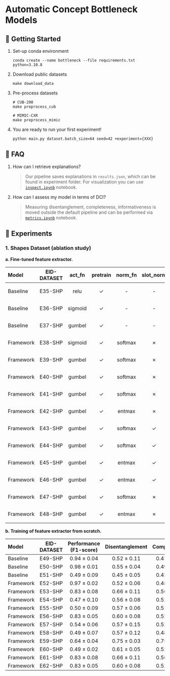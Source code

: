 # Automatic Concept Bottleneck Models

## 🚀 Getting Started
1. Set-up conda environment
    ```
    conda create --name bottleneck --file requirements.txt python=3.10.8
    ```
2. Download public datasets
    ```
    make download_data
    ```
3. Pre-process datasets
    ```
    # CUB-200
    make preprocess_cub

    # MIMIC-CXR
    make preprocess_mimic
    ```
4. You are ready to run your first experiment!
    ```
    python main.py dataset.batch_size=64 seed=42 +experiment={XXX}
    ```

## 🤔 FAQ

1. How can I retrieve explanations?
    > Our pipeline saves explanations in `results.json`, which can be found in experiment folder. For visualization you can use [`inspect.ipynb`](./autoconcept/inspect.ipynb) notebook.

2. How can I assess my model in terms of DCI?
    > Measuring disentanglement, completeness, informativeness is moved outside the default pipeline and can be performed via [`metrics.ipynb`](./autoconcept/metrics.ipynb) notebook.


## 🧬 Experiments

### 1. Shapes Dataset (ablation study)

**a. Fine-tuned feature extractor.**

| Model     | EID-DATASET         | act_fn | pretrain | norm_fn  | slot_norm | dummy_concept | dummy_tokens | reg_dist | tie_loss   |  Performance (F1-score)   | Disentanglement | Completeness    | Directory      |
|:------------|:-----------:|:-----------:|:--------:|:--------:|:---------:|:--------:|:----------:|:----------:|:----------:|:-------------:|:---------------:|:---------------:|:---------------|
| Baseline | E35-SHP | relu | ✓ | - | - | -| - | - | - | 0.994 ± 0.0 | 0.605 ± 0.0 | 0.726 ± 0.0 | `outputs/2023-06-02/06-31-54` |
| Baseline | E36-SHP | sigmoid | ✓ | - | - | - | - | - | - |  0.998 ± 0.0 | 0.572 ± 0.0 | 0.660 ± 0.0 | `outputs/2023-06-02/06-44-03` |
| Baseline | E37-SHP | gumbel | ✓ | - | - | - | - | - | - |  0.992 ± 0.0 | 0.505 ± 0.0 | 0.579 ± 0.0 | `outputs/2023-06-02/06-54-19` |
| Framework | E38-SHP | sigmoid | ✓ | softmax | ✗ | - | - | ✗ | JS |  0.992 ± 0.0 | 0.510 ± 0.0 | 0.658 ± 0.0 | `outputs/2023-06-02/07-04-49` |
| Framework | E39-SHP | gumbel | ✓ | softmax | ✗ | - | - | ✗ | JS | 0.913 ± 0.0 | 0.730 ± 0.0 | 0.727 ± 0.0 | `outputs/2023-06-02/07-18-28` |
| Framework | E40-SHP | gumbel | ✓ | softmax | ✗ | - | -  | ✗ | KL($f$, $c$) | 0.586 ± 0.0 | 0.695 ± 0.0 | 0.624 ± 0.0 | `outputs/2023-06-02/07-29-29` |
| Framework | E41-SHP | gumbel | ✓ | softmax | ✗ | - | - | ✗ | KL($c$, $f$) | 0.602 ± 0.0 | 0.764 ± 0.0 | 0.701 ± 0.0 | `outputs/2023-06-02/07-41-38` |
| Framework | E42-SHP | gumbel | ✓ | entmax | ✗ | - | - | ✗ | JS | 0.888 ± 0.0 | 0.763 ± 0.0 | 0.827 ± 0.0 | `outputs/2023-06-02/07-52-20`  |
| Framework | E43-SHP | gumbel | ✓ | softmax | ✓ | ✓ | ✗ | ✗ | JS | 0.730 ± 0.0 | 0.733 ± 0.0 | 0.705 ± 0.0 | `outputs/2023-06-02/08-02-59` |
| Framework | E44-SHP | gumbel | ✓ | softmax | ✓ | ✓ | ✓ | ✗ | JS | 0.792 ± 0.0 | 0.662 ± 0.0 | 0.773 ± 0.0 | `outputs/2023-06-02/08-13-11` |
| Framework | E45-SHP | gumbel | ✓ | entmax | ✓ | ✓ | ✗ | ✗ | JS | 0.673 ± 0.0 | 0.739 ± 0.0 | 0.748 ± 0.0 | `outputs/2023-06-02/08-31-29` |
| Framework | E46-SHP | gumbel | ✓ | entmax | ✓ | ✓ | ✓ | ✗ | JS | 0.712 ± 0.0 | 0.739 ± 0.0 | 0.748 ± 0.0 | `outputs/2023-06-02/08-31-29` |
| Framework | E47-SHP | gumbel | ✓ | softmax | ✗ | - | - | ✓ | JS | 0.912 ± 0.0 | 0.730 ± 0.0 | 0.727 ± 0.0 | `outputs/2023-06-02/08-52-26`  |
| Framework | E48-SHP | gumbel | ✓ | entmax | ✗ | - | - | ✓ | JS | 0.888 ± 0.0 | 0.763 ± 0.0 | 0.827 ± 0.0 | `outputs/2023-06-02/09-02-55` |

**b. Training of feature extractor from scratch.**

| Model     | EID-DATASET  | Performance (F1-score)   | Disentanglement | Completeness   | Informativeness | act_fn  | norm_fn  | slot_norm | dummy_concept | dummy_tokens | reg_dist | tie_loss   |
|:------------|:-----------:|:-----------:|:--------:|:--------:|:--------:|:----------:|:----------:|:----------:|:-------------:|:---------------:|:---------------:|:---------------|
| Baseline | E49-SHP | 0.94 ± 0.04 | 0.52 ± 0.11 | 0.47 ± 0.10 | 0.20 ± 0.04  | relu |  - | - | -| - | - | - |
| Baseline | E50-SHP | 0.98 ± 0.01 | 0.55 ± 0.04 | 0.49 ± 0.08 | 0.16 ± 0.01 | sigmoid | - | - | - | - | - | - |
| Baseline | E51-SHP | 0.49 ± 0.09 | 0.45 ± 0.05 | 0.42 ± 0.03 | 0.45 ± 0.04 | gumbel | - | - | - | - | - | - |
| Framework | E52-SHP | 0.97 ± 0.02 | 0.52 ± 0.06 | 0.48 ± 0.05 | 0.16 ± 0.03 | sigmoid | softmax | ✗ | - | - | ✗ | JS |
| Framework | E53-SHP | 0.83 ± 0.08 | 0.66 ± 0.11 | 0.56 ± 0.07 | 0.16 ± 0.03 |  gumbel | softmax | ✗ | - | - | ✗ | JS |
| Framework | E54-SHP | 0.47 ± 0.10 | 0.56 ± 0.08 | 0.52 ± 0.07 | 0.23 ± 0.08 | gumbel | softmax | ✗ | - | -  | ✗ | KL($f$, $c$) |
| Framework | E55-SHP | 0.50 ± 0.09 | 0.57 ± 0.06| 0.51 ± 0.06 | 0.20 ± 0.04 |  gumbel  | softmax | ✗ | - | - | ✗ | KL($c$, $f$) |
| Framework | E56-SHP | 0.83 ± 0.05 | 0.60 ± 0.08 | 0.52 ± 0.07 | 0.16 ± 0.02 |  gumbel  | entmax | ✗ | - | - | ✗ | JS |
| Framework | E57-SHP | 0.54 ± 0.06 | 0.57 ± 0.15 | 0.52 ± 0.09 | 0.25 ± 0.07 | gumbel | softmax | ✓ | ✓ | ✗ | ✗ | JS |
| Framework | E58-SHP | 0.49 ± 0.07 | 0.57 ± 0.12 | 0.48 ± 0.08 | 0.25 ± 0.07 |  gumbel  | softmax | ✓ | ✓ | ✓ | ✗ | JS |
| Framework | E59-SHP | 0.64 ± 0.04 | 0.75 ± 0.03 | 0.75 ± 0.02 | 0.08 ± 0.02 | gumbel | entmax | ✓ | ✓ | ✗ | ✗ | JS |
| Framework | E60-SHP | 0.49 ± 0.02 | 0.61 ± 0.05 | 0.52 ± 0.09 | 0.23 ± 0.04 |  gumbel | entmax | ✓ | ✓ | ✓ | ✗ | JS |
| Framework | E61-SHP | 0.83 ± 0.08 | 0.66 ± 0.11 | 0.56 ± 0.07 | 0.16 ± 0.03 |  gumbel | softmax | ✗ | - | - | ✓ | JS |
| Framework | E62-SHP | 0.83 ± 0.05 | 0.60 ± 0.08 | 0.52 ± 0.07 | 0.16 ± 0.02 | gumbel | entmax | ✗ | - | - | ✓ | JS |
